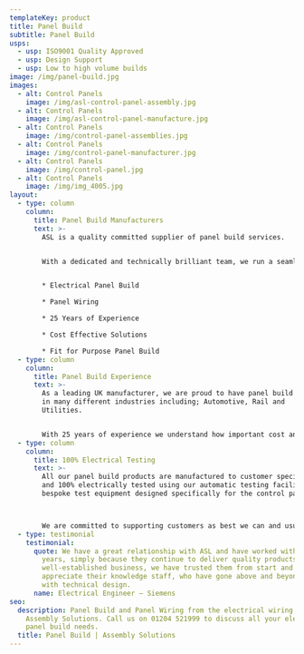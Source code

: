 ```yaml
---
templateKey: product
title: Panel Build
subtitle: Panel Build
usps:
  - usp: ISO9001 Quality Approved
  - usp: Design Support
  - usp: Low to high volume builds
image: /img/panel-build.jpg
images:
  - alt: Control Panels
    image: /img/asl-control-panel-assembly.jpg
  - alt: Control Panels
    image: /img/asl-control-panel-manufacture.jpg
  - alt: Control Panels
    image: /img/control-panel-assemblies.jpg
  - alt: Control Panels
    image: /img/control-panel-manufacturer.jpg
  - alt: Control Panels
    image: /img/control-panel.jpg
  - alt: Control Panels
    image: /img/img_4005.jpg
layout:
  - type: column
    column:
      title: Panel Build Manufacturers
      text: >-
        ASL is a quality committed supplier of panel build services.


        With a dedicated and technically brilliant team, we run a seamless manufacturing service right from prototype build, through to full volume production.


        * Electrical Panel Build

        * Panel Wiring

        * 25 Years of Experience

        * Cost Effective Solutions

        * Fit for Purpose Panel Build
  - type: column
    column:
      title: Panel Build Experience 
      text: >-
        As a leading UK manufacturer, we are proud to have panel build expertise
        in many different industries including; Automotive, Rail and
        Utilities.  


        With 25 years of experience we understand how important cost and reliability is. To ensure every project is a success, we work closely with our customers from the costing stage right through to production, focusing on producing panels that are cost effective and fit for purpose.
  - type: column
    column:
      title: 100% Electrical Testing
      text: >-
        All our panel build products are manufactured to customer specification
        and 100% electrically tested using our automatic testing facilities or
        bespoke test equipment designed specifically for the control panel.



        We are committed to supporting customers as best we can and usually assist with the initial design by bringing our engineering expertise to every panel wiring project.
  - type: testimonial
    testimonial:
      quote: We have a great relationship with ASL and have worked with them for many
        years, simply because they continue to deliver quality products. Being a
        well-established business, we have trusted them from start and
        appreciate their knowledge staff, who have gone above and beyond to help
        with technical design.
      name: Electrical Engineer – Siemens
seo:
  description: Panel Build and Panel Wiring from the electrical wiring experts,
    Assembly Solutions. Call us on 01204 521999 to discuss all your electrical
    panel build needs.
  title: Panel Build | Assembly Solutions
---
```

